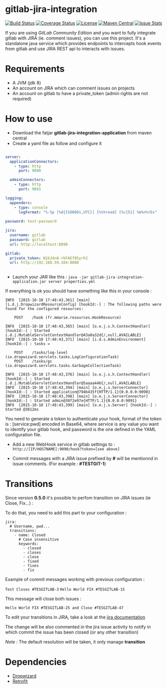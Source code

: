 gitlab-jira-integration 
=======================

[![Build Status](https://travis-ci.org/akraxx/gitlab-jira-integration.svg)](https://travis-ci.org/akraxx/gitlab-jira-integration) [![Coverage Status](https://coveralls.io/repos/akraxx/gitlab-jira-integration/badge.svg?branch=master&service=github)](https://coveralls.io/github/akraxx/gitlab-jira-integration?branch=master) [![License](http://img.shields.io/badge/license-MIT-blue.svg?style=flat)](http://www.opensource.org/licenses/MIT) [![Maven Central](https://maven-badges.herokuapp.com/maven-central/fr.mmarie/gitlab-jira-integration/badge.svg?style=plastic)](https://maven-badges.herokuapp.com/maven-central/fr.mmarie/gitlab-jira-integration) [![Issue Stats](http://issuestats.com/github/akraxx/gitlab-jira-integration/badge/issue?style=flat)](http://issuestats.com/github/akraxx/gitlab-jira-integration)

If you are using *GitLab Community Edition* and you want to fully integrate gitlab with JIRA (ie. comment issues), you can use this project. It's a standalone java service which provides endpoints to intercepts hook events from gitlab and use JIRA REST api to interacts with issues.

Requirements
============

* A JVM (jdk 8)
* An account on JIRA which can comment issues on projects
* An account on gitlab to have a private_token (admin rights are not required)

How to use
==========

* Download the fatjar **gitlab-jira-integration-application** from maven central
* Create a yaml file as follow and configure it

```yaml

server:
  applicationConnectors:
    - type: http
      port: 9090

  adminConnectors:
    - type: http
      port: 9091

logging:
  appenders:
    - type: console
      logFormat: "%-5p [%d{ISO8601,UTC}] [%thread] [%c{5}] %m%n%rEx"
      
password: test-password

jira:
  username: gitlab
  password: gitlab
  url: http://localhost:8090

gitlab:
  private_token: N1bJ4n8-rbFAEf8Syrh2
  url: http://192.168.59.104:8080
  
```

* Launch your JAR like this : ```java -jar gitlab-jira-integration-application.jar server properties.yml```

If everything is ok you should have something like this in your console :

```
INFO  [2015-10-10 17:48:43,361] [main] [i.d.j.DropwizardResourceConfig] [hookId:-] : The following paths were found for the configured resources:

    POST    /hook (fr.mmarie.resources.HookResource)

INFO  [2015-10-10 17:48:43,365] [main] [o.e.j.s.h.ContextHandler] [hookId:-] : Started i.d.j.MutableServletContextHandler@43a0a32d{/,null,AVAILABLE}
INFO  [2015-10-10 17:48:43,371] [main] [i.d.s.AdminEnvironment] [hookId:-] : tasks = 

    POST    /tasks/log-level (io.dropwizard.servlets.tasks.LogConfigurationTask)
    POST    /tasks/gc (io.dropwizard.servlets.tasks.GarbageCollectionTask)

INFO  [2015-10-10 17:48:43,376] [main] [o.e.j.s.h.ContextHandler] [hookId:-] : Started i.d.j.MutableServletContextHandler@5aaaa446{/,null,AVAILABLE}
INFO  [2015-10-10 17:48:43,394] [main] [o.e.j.s.ServerConnector] [hookId:-] : Started application@794b435f{HTTP/1.1}{0.0.0.0:9090}
INFO  [2015-10-10 17:48:43,398] [main] [o.e.j.s.ServerConnector] [hookId:-] : Started admin@38f2e97e{HTTP/1.1}{0.0.0.0:9091}
INFO  [2015-10-10 17:48:43,399] [main] [o.e.j.s.Server] [hookId:-] : Started @3812ms
```

You need to generate a token to authenticate your hook, format of the token is :
[service:pwd] encoded in Base64, where service is any value you want to identify your gitlab hook, and password is the one defined in the YAML configuration file.

* Add a new WebHook service in gitlab settings to : ```http://[IP/HOSTNAME]:9090/hook?token=[see above]```

* Commit messages with a JIRA issue prefixed by **#** will be mentionnd in issue comments. (For example : **#TESTGIT-1**)

Transitions
===========

Since version **0.5.0** it's possible to perfom transition on JIRA issues (ie Close, Fix...) :

To do that, you need to add this part to your configuration :

```
jira:
  # Username, pwd...
  transitions:
    - name: Closed
      # Case insensitive
      keywords:
        - closed
        - closes
        - close
        - fixed
        - fixes
        - fix
```

Example of commit messages working with previous configuration :

`` Test Closes #TESGITLAB-3 ``
`` Hello World FIX #TESGITLAB-15 `` 

This message will close both issues :

`` Hello World FIX #TESGITLAB-25 and Close #TESGITLAB-47 ``

To edit your transitions in JIRA, take a look at the [jira documentation](https://confluence.atlassian.com/jira/configuring-workflow-185729632.html)

The change will be also commented in the jira issue activity to notify in which commit the issue has been closed (or any other transition)

*Note :* The default resolution will be taken, it only manage **transition**

Dependencies
============

* [Dropwizard](http://www.dropwizard.io/)
* [Retrofit](http://square.github.io/retrofit/)
